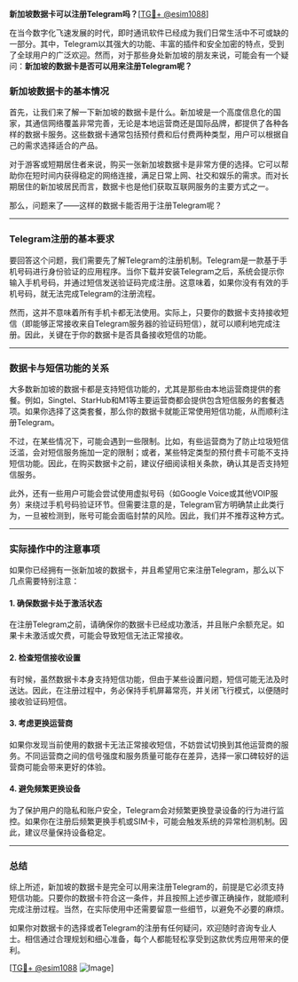**新加坡数据卡可以注册Telegram吗？**[[TG💪+ @esim1088](https://t.me/s/esim1088)]

在当今数字化飞速发展的时代，即时通讯软件已经成为我们日常生活中不可或缺的一部分。其中，Telegram以其强大的功能、丰富的插件和安全加密的特点，受到了全球用户的广泛欢迎。然而，对于那些身处新加坡的朋友来说，可能会有一个疑问：**新加坡的数据卡是否可以用来注册Telegram呢？**

### 新加坡数据卡的基本情况

首先，让我们来了解一下新加坡的数据卡是什么。新加坡是一个高度信息化的国家，其通信网络覆盖非常完善，无论是本地运营商还是国际品牌，都提供了各种各样的数据卡服务。这些数据卡通常包括预付费和后付费两种类型，用户可以根据自己的需求选择适合的产品。

对于游客或短期居住者来说，购买一张新加坡数据卡是非常方便的选择。它可以帮助你在短时间内获得稳定的网络连接，满足日常上网、社交和娱乐的需求。而对长期居住的新加坡居民而言，数据卡也是他们获取互联网服务的主要方式之一。

那么，问题来了——这样的数据卡能否用于注册Telegram呢？

---

### Telegram注册的基本要求

要回答这个问题，我们需要先了解Telegram的注册机制。Telegram是一款基于手机号码进行身份验证的应用程序。当你下载并安装Telegram之后，系统会提示你输入手机号码，并通过短信发送验证码完成注册。这意味着，如果你没有有效的手机号码，就无法完成Telegram的注册流程。

然而，这并不意味着所有手机卡都无法使用。实际上，只要你的数据卡支持接收短信（即能够正常接收来自Telegram服务器的验证码短信），就可以顺利地完成注册。因此，关键在于你的数据卡是否具备接收短信的功能。

---

### 数据卡与短信功能的关系

大多数新加坡的数据卡都是支持短信功能的，尤其是那些由本地运营商提供的套餐。例如，Singtel、StarHub和M1等主要运营商都会提供包含短信服务的套餐选项。如果你选择了这类套餐，那么你的数据卡就能正常使用短信功能，从而顺利注册Telegram。

不过，在某些情况下，可能会遇到一些限制。比如，有些运营商为了防止垃圾短信泛滥，会对短信服务施加一定的限制；或者，某些特定类型的预付费卡可能不支持短信功能。因此，在购买数据卡之前，建议仔细阅读相关条款，确认其是否支持短信服务。

此外，还有一些用户可能会尝试使用虚拟号码（如Google Voice或其他VOIP服务）来绕过手机号码验证环节。但需要注意的是，Telegram官方明确禁止此类行为，一旦被检测到，账号可能会面临封禁的风险。因此，我们并不推荐这种方式。

---

### 实际操作中的注意事项

如果你已经拥有一张新加坡的数据卡，并且希望用它来注册Telegram，那么以下几点需要特别注意：

#### 1. 确保数据卡处于激活状态
在注册Telegram之前，请确保你的数据卡已经成功激活，并且账户余额充足。如果卡未激活或欠费，可能会导致短信无法正常接收。

#### 2. 检查短信接收设置
有时候，虽然数据卡本身支持短信功能，但由于某些设置问题，短信可能无法及时送达。因此，在注册过程中，务必保持手机屏幕常亮，并关闭飞行模式，以便随时接收验证码短信。

#### 3. 考虑更换运营商
如果你发现当前使用的数据卡无法正常接收短信，不妨尝试切换到其他运营商的服务。不同运营商之间的信号强度和服务质量可能存在差异，选择一家口碑较好的运营商可能会带来更好的体验。

#### 4. 避免频繁更换设备
为了保护用户的隐私和账户安全，Telegram会对频繁更换登录设备的行为进行监控。如果你在注册后频繁更换手机或SIM卡，可能会触发系统的异常检测机制。因此，建议尽量保持设备稳定。

---

### 总结

综上所述，新加坡的数据卡是完全可以用来注册Telegram的，前提是它必须支持短信功能。只要你的数据卡符合这一条件，并且按照上述步骤正确操作，就能顺利完成注册过程。当然，在实际使用中还需要留意一些细节，以避免不必要的麻烦。

如果你对数据卡的选择或者Telegram的注册有任何疑问，欢迎随时咨询专业人士。相信通过合理规划和细心准备，每个人都能轻松享受到这款优秀应用带来的便利。

[[TG💪+ @esim1088](https://t.me/s/esim1088) ![Image](https://i.postimg.cc/4NQfJmqS/Snipaste-2025-05-13-00-14-12.png)]